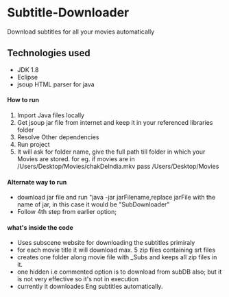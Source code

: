 # Subtitle-Downloader
Download subtitles for all your movies automatically

## Technologies used
* JDK 1.8
* Eclipse
* jsoup HTML parser for java

#### How to run
1. Import Java files locally
2. Get jsoup jar file from internet and keep it in your referenced libraries folder
3. Resolve Other dependencies 
4. Run project
5. It will ask for folder name, give the full path till folder in which your Movies are stored. for eg. if movies are in /Users/Desktop/Movies/chakDeIndia.mkv
pass /Users/Desktop/Movies 

#### Alternate way to run 
* download jar file and run "java -jar jarFilename,replace jarFile with the name of jar,
in this case it would be "SubDownloader"  
* Follow 4th step from earlier option; 

#### what's inside the code
* Uses subscene website for downloading the subtitles primiraly 
* for each movie title it will download max. 5 zip files containing srt files 
* creates one folder along movie file with <moviename>_Subs and keeps all zip files in it.
* one hidden i.e commented option is to download from subDB also; but it is not very effective so it's not in execution
* currently it downloades Eng subtitles automatically.



